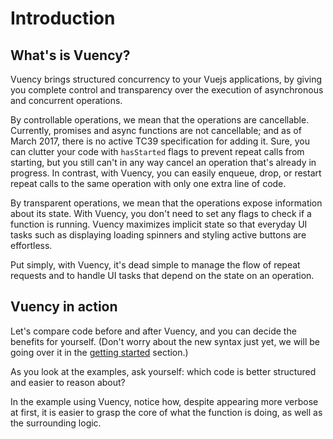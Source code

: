 # Introduction

## What's is Vuency?

Vuency brings structured concurrency to your Vuejs applications, by giving you complete control and transparency over the execution of asynchronous and concurrent operations.

By controllable operations, we mean that the operations are cancellable. Currently, promises and async functions are not cancellable; and as of March 2017, there is no active TC39 specification for adding it. Sure, you can clutter your code with `hasStarted` flags to prevent repeat calls from starting, but you still can't in any way cancel an operation that's already in progress. In contrast, with Vuency, you can easily enqueue, drop, or restart repeat calls to the same operation with only one extra line of code.

By transparent operations, we mean that the operations expose information about its state. With Vuency, you don't need to set any flags to check if a function is running. Vuency maximizes implicit state so that everyday UI tasks such as displaying loading spinners and styling active buttons are effortless.

Put simply, with Vuency, it's dead simple to manage the flow of repeat requests and to handle UI tasks that depend on the state on an operation.

## Vuency in action

Let's compare code before and after Vuency, and you can decide the benefits for yourself. (Don't worry about the new syntax just yet, we will be going over it in the [getting started](/guide/getting-started) section.)


As you look at the examples, ask yourself: which code is better structured and easier to reason about?


In the example using Vuency, notice how, despite appearing more verbose at first, it is easier to grasp the core of what the function is doing, as well as the surrounding logic.
